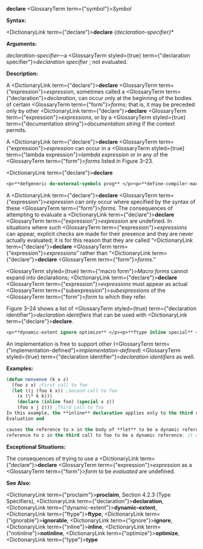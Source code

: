 **declare** <GlossaryTerm  term={"symbol"}><i>Symbol</i></GlossaryTerm> 



**Syntax:** 



<DictionaryLink  term={"declare"}><b>declare</b></DictionaryLink> *\{declaration-specifier\}*\* 



**Arguments:** 



*declaration-specifier*—a <GlossaryTerm styled={true} term={"declaration specifier"}><i>declaration specifier</i></GlossaryTerm> ; not evaluated. 



**Description:** 



A <DictionaryLink  term={"declare"}><b>declare</b></DictionaryLink> <GlossaryTerm  term={"expression"}><i>expression</i></GlossaryTerm>, sometimes called a <GlossaryTerm  term={"declaration"}><i>declaration</i></GlossaryTerm>, can occur only at the beginning of the bodies of certain <GlossaryTerm  term={"form"}><i>forms</i></GlossaryTerm>; that is, it may be preceded only by other <DictionaryLink  term={"declare"}><b>declare</b></DictionaryLink> <GlossaryTerm  term={"expression"}><i>expressions</i></GlossaryTerm>, or by a <GlossaryTerm styled={true} term={"documentation string"}><i>documentation string</i></GlossaryTerm> if the context permits. 



A <DictionaryLink  term={"declare"}><b>declare</b></DictionaryLink> <GlossaryTerm  term={"expression"}><i>expression</i></GlossaryTerm> can occur in a <GlossaryTerm styled={true} term={"lambda expression"}><i>lambda expression</i></GlossaryTerm> or in any of the <GlossaryTerm  term={"form"}><i>forms</i></GlossaryTerm> listed in Figure 3–23. 



 



 



<DictionaryLink  term={"declare"}><b>declare</b></DictionaryLink> 




```lisp title="Figure 3–23. Standardized Forms In Which Declarations Can Occur"
<p>**defgeneric do-external-symbols prog** </p><p>**define-compiler-macro do-symbols prog\*** </p><p>**define-method-combination dolist restart-case define-setf-expander dotimes symbol-macrolet defmacro flet with-accessors defmethod handler-case with-hash-table-iterator defsetf labels with-input-from-string deftype let with-open-file defun let\* with-open-stream destructuring-bind locally with-output-to-string do macrolet with-package-iterator do\* multiple-value-bind with-slots** </p><p>**do-all-symbols pprint-logical-block**</p>
```
 



A <DictionaryLink  term={"declare"}><b>declare</b></DictionaryLink> <GlossaryTerm  term={"expression"}><i>expression</i></GlossaryTerm> can only occur where specified by the syntax of these <GlossaryTerm  term={"form"}><i>forms</i></GlossaryTerm>. The consequences of attempting to evaluate a <DictionaryLink  term={"declare"}><b>declare</b></DictionaryLink> <GlossaryTerm  term={"expression"}><i>expression</i></GlossaryTerm> are undefined. In situations where such <GlossaryTerm  term={"expression"}><i>expressions</i></GlossaryTerm> can appear, explicit checks are made for their presence and they are never actually evaluated; it is for this reason that they are called “<DictionaryLink  term={"declare"}><b>declare</b></DictionaryLink> <GlossaryTerm  term={"expression"}><i>expressions</i></GlossaryTerm>” rather than “<DictionaryLink  term={"declare"}><b>declare</b></DictionaryLink> <GlossaryTerm  term={"form"}><i>forms</i></GlossaryTerm>.” 



<GlossaryTerm styled={true} term={"macro form"}><i>Macro forms</i></GlossaryTerm> cannot expand into declarations; <DictionaryLink  term={"declare"}><b>declare</b></DictionaryLink> <GlossaryTerm  term={"expression"}><i>expressions</i></GlossaryTerm> must appear as actual <GlossaryTerm  term={"subexpression"}><i>subexpressions</i></GlossaryTerm> of the <GlossaryTerm  term={"form"}><i>form</i></GlossaryTerm> to which they refer. 



Figure 3–24 shows a list of <GlossaryTerm styled={true} term={"declaration identifier"}><i>declaration identifiers</i></GlossaryTerm> that can be used with <DictionaryLink  term={"declare"}><b>declare</b></DictionaryLink>. 




```lisp title="Figure 3–24. Local Declaration Specifiers"
<p>**dynamic-extent ignore optimize** </p><p>**ftype inline special** </p><p>**ignorable notinline type**</p>
```
 



An implementation is free to support other (<GlossaryTerm  term={"implementation-defined"}><i>implementation-defined</i></GlossaryTerm>) <GlossaryTerm styled={true} term={"declaration identifier"}><i>declaration identifiers</i></GlossaryTerm> as well. 

**Examples:**
```lisp
(defun nonsense (k x z) 
  (foo z x) ;First call to foo 
  (let ((j (foo k x)) ;Second call to foo 
	(x (\* k k))) 
    (declare (inline foo) (special x z)) 
    (foo x j z))) ;Third call to foo 
In this example, the **inline** declaration applies only to the third call to foo, but not to the first or second ones. The **special** declaration of x causes **let** to make a dynamic *binding* for x, and 
Evaluation and 

causes the reference to x in the body of **let** to be a dynamic reference. The reference to x in the second call to foo is a local reference to the second parameter of nonsense. The reference to x in the first call to foo is a local reference, not a **special** one. The **special** declaration of z causes the 
reference to z in the third call to foo to be a dynamic reference; it does not refer to the parameter to nonsense named z, because that parameter *binding* has not been declared to be **special**. (The **special** declaration of z does not appear in the body of **defun**, but in an inner *form*, and therefore does not a↵ect the *binding* of the *parameter* .) 
```
**Exceptional Situations:** 



The consequences of trying to use a <DictionaryLink  term={"declare"}><b>declare</b></DictionaryLink> <GlossaryTerm  term={"expression"}><i>expression</i></GlossaryTerm> as a <GlossaryTerm  term={"form"}><i>form</i></GlossaryTerm> to be *evaluated* are undefined. 



**See Also:** 



<DictionaryLink  term={"proclaim"}><b>proclaim</b></DictionaryLink>, Section 4.2.3 (Type Specifiers), <DictionaryLink  term={"declaration"}><b>declaration</b></DictionaryLink>, <DictionaryLink  term={"dynamic-extent"}><b>dynamic-extent</b></DictionaryLink>, <DictionaryLink  term={"ftype"}><b>ftype</b></DictionaryLink>, <DictionaryLink  term={"ignorable"}><b>ignorable</b></DictionaryLink>, <DictionaryLink  term={"ignore"}><b>ignore</b></DictionaryLink>, <DictionaryLink  term={"inline"}><b>inline</b></DictionaryLink>, <DictionaryLink  term={"notinline"}><b>notinline</b></DictionaryLink>, <DictionaryLink  term={"optimize"}><b>optimize</b></DictionaryLink>, <DictionaryLink  term={"type"}><b>type</b></DictionaryLink> 



